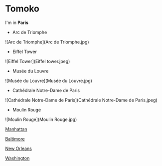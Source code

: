 # Tomoko

I'm in **Paris**

- Arc de Triomphe

![Arc de Triomphe](Arc de Triomphe.jpg)

- Eiffel Tower

![Eiffel Tower](Eiffel tower.jpeg)

- Musée du Louvre

![Musée du Louvre](Musée du Louvre.jpg)

- Cathédrale Notre-Dame de Paris

![Cathédrale Notre-Dame de Paris](Cathédrale Notre-Dame de Paris.jpeg)

- Moulin Rouge

![Moulin Rouge](Moulin Rouge.jpg)

[Manhattan](index.html)

[Baltimore](baltimore.html)

[New Orleans](newOrleans.html)

[Washington](washington.html)
